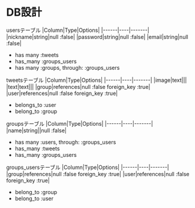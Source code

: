 # DB設計
usersテーブル
|Column|Type|Options|
|------|----|-------|
|nickname|string|null :false|
|password|string|null :false|
|email|string|null :false|
- has many :tweets
- has_many :groups_users
- has many :groups, through: :groups_users

tweetsテーブル
|Column|Type|Options|
|------|----|-------|
|image|text|||
|text|text|||
|group|references|null :false foreign_key :true|
|user|references|null :false foreign_key :true|
- belongs_to :user
- belong_to :group

groupsテーブル
|Column|Type|Options|
|------|----|-------|
|name|string||null :false|
- has many :users, through: :groups_users
- has_many :tweets
- has_many :groups_users

groups_usersテーブル
|Column|Type|Options|
|------|----|-------|
|group|references|null :false foreign_key :true|
|user|references|null :false foreign_key :true|
- belong_to :group
- belong_to :user